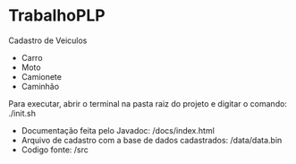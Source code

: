 # TrabalhoPLP
Cadastro de Veiculos
* Carro
* Moto
* Camionete
* Caminhão

Para executar, abrir o terminal na pasta raiz do projeto e digitar o comando:
./init.sh

* Documentação feita pelo Javadoc: /docs/index.html
* Arquivo de cadastro com a base de dados cadastrados: /data/data.bin
* Codigo fonte: /src

